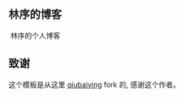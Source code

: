 ## 林序的博客
  林序的个人博客

## 致谢

这个模板是从这里 [qiubaiying](https://github.com/qiubaiying/qiubaiying.github.io) fork 的, 感谢这个作者。 

